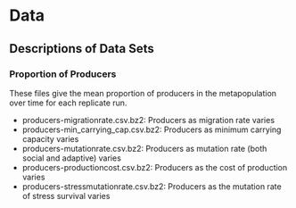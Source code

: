 # Data

## Descriptions of Data Sets

### Proportion of Producers

These files give the mean proportion of producers in the metapopulation over
time for each replicate run.

* producers-migrationrate.csv.bz2: Producers as migration rate varies
* producers-min_carrying_cap.csv.bz2: Producers as minimum carrying capacity varies
* producers-mutationrate.csv.bz2: Producers as mutation rate (both social and adaptive) varies
* producers-productioncost.csv.bz2: Producers as the cost of production varies
* producers-stressmutationrate.csv.bz2: Producers as the mutation rate of stress survival varies

